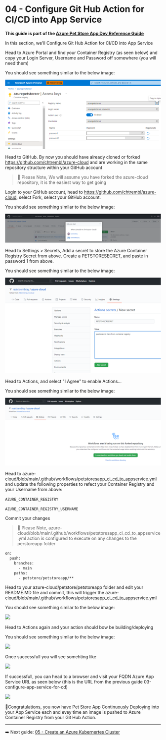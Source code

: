 # 04 - Configure Git Hub Action for CI/CD into App Service

__This guide is part of the [Azure Pet Store App Dev Reference Guide](../README.md)__

In this section, we'll Configure Git Hub Action for CI/CD into App Service

Head to Azure Portal and find your Container Registry (as seen below) and copy your Login Server, Username and Password off somewhere (you will need them)

You should see something similar to the below image:

![](images/cr1.png)

Head to GitHub. By now you should have already cloned or forked https://github.com/chtrembl/azure-cloud and are working in the same repository structure within your GitHub account

> 📝 Please Note, We will assume you have forked the azure-cloud repository, it is the easiest way to get going

Login to your GitHub account, head to https://github.com/chtrembl/azure-cloud, select Fork, select your GitHub account.

You should see something similar to the below image:

![](images/gh1.png)

Head to Settings > Secrets, Add a secret to store the Azure Container Registry Secret from above. Create a PETSTORESECRET, and paste in password 1 from above.

You should see something similar to the below image:

![](images/gh2.png)

Head to Actions, and select "I Agree" to enable Actions...

You should see something similar to the below image:

![](images/gh4.png)

Head to azure-cloud/blob/main/.github/workflows/petstoresapp_ci_cd_to_appservice.yml and update the following properties to refect your Container Registry and your Username from above:

```AZURE_CONTAINER_REGISTRY```

```AZURE_CONTAINER_REGISTRY_USERNAME```

Commit your changes

> 📝 Please Note, azure-cloud/blob/main/.github/workflows/petstoresapp_ci_cd_to_appservice.yml action is configured to execute on any changes to the perstoreapp folder 

```
on:
  push:
    branches:
      - main
    paths:
      - petstore/petstoreapp/**
```

Head to your azure-cloud/petstore/petstoreapp folder and edit your README.MD file and commit, this will trigger the azure-cloud/blob/main/.github/workflows/petstoresapp_ci_cd_to_appservice.yml 

You should see something similar to the below image:

![](images/gh3.png)

Head to Actions again and your action should bow be building/deploying

You should see something similar to the below image:

![](images/gh5.png)

Once successfull you will see somehting like 

![](images/gh6.png)

If successfull, you can head to a browser and visit your FQDN Azure App Service URL as seen below (this is the URL from the previous guide 03-configure-app-service-for-cd)

![](images/browser1.png)

🎉Congratulations, you now have Pet Store App Continuously Deploying into your App Service each and evey time an image is pushed to Azure Container Registry from your Git Hub Action.


---
➡️ Next guide: [05 - Create an Azure Kubernertes Cluster](../05-create-an-azure-k8s-cluster/README.md)